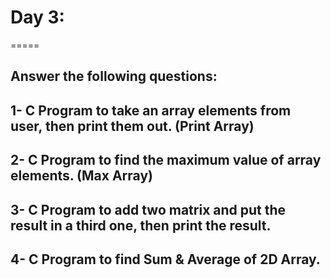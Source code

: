 # Day 3:
=====

Answer the following questions:
--------------------------------

## 1- C Program to take an array elements from user, then print them out. (Print Array)

## 2- C Program to find the maximum value of array elements. (Max Array)

## 3- C Program to add two matrix and put the result in a third one, then print the result.

## 4- C Program to find Sum & Average of 2D Array.